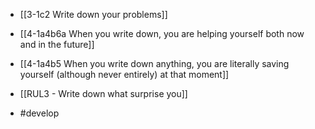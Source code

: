 - [[3-1c2 Write down your problems]]
- [[4-1a4b6a When you write down, you are helping yourself both now and in the future]]
- [[4-1a4b5 When you write down anything, you are literally saving yourself (although never entirely) at that moment]]

- [[RUL3 - Write down what surprise you]]


- #develop
